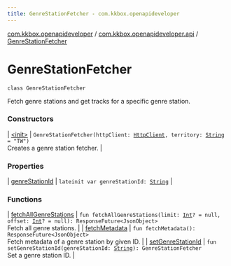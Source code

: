 ```yaml
---
title: GenreStationFetcher - com.kkbox.openapideveloper
---
```


[com.kkbox.openapideveloper](../../index.html) / [com.kkbox.openapideveloper.api](../index.html) / [GenreStationFetcher](.)

# GenreStationFetcher

`class GenreStationFetcher`

Fetch genre stations and get tracks for a specific genre station.

### Constructors

| [&lt;init&gt;](-init-.html) | `GenreStationFetcher(httpClient: `[`HttpClient`](../-http-client/index.html)`, territory: `[`String`](https://kotlinlang.org/api/latest/jvm/stdlib/kotlin/-string/index.html)` = "TW")`<br>Creates a genre station fetcher. |

### Properties

| [genreStationId](genre-station-id.html) | `lateinit var genreStationId: `[`String`](https://kotlinlang.org/api/latest/jvm/stdlib/kotlin/-string/index.html) |

### Functions

| [fetchAllGenreStations](fetch-all-genre-stations.html) | `fun fetchAllGenreStations(limit: `[`Int`](https://kotlinlang.org/api/latest/jvm/stdlib/kotlin/-int/index.html)`? = null, offset: `[`Int`](https://kotlinlang.org/api/latest/jvm/stdlib/kotlin/-int/index.html)`? = null): ResponseFuture<JsonObject>`<br>Fetch all genre stations. |
| [fetchMetadata](fetch-metadata.html) | `fun fetchMetadata(): ResponseFuture<JsonObject>`<br>Fetch metadata of a genre station by given ID. |
| [setGenreStationId](set-genre-station-id.html) | `fun setGenreStationId(genreStationId: `[`String`](https://kotlinlang.org/api/latest/jvm/stdlib/kotlin/-string/index.html)`): GenreStationFetcher`<br>Set a genre station ID. |

